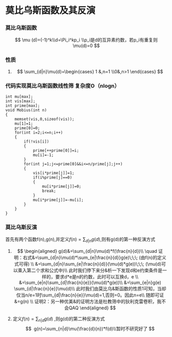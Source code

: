 # 莫比乌斯函数及其反演

### 莫比乌斯函数

$$
\mu (d)=(-1)^k\\d=\Pi_i^kp_i \\p_i是d的互异素约数，若p_i有重复则\mu(d)=0
$$

### 性质

1. $$
   \sum_{d|n}\mu(d)=\begin{cases} 1 &,n=1 \\0&,n>1    \end{cases}
   $$



### 代码实现莫比乌斯函数线性筛  复杂度O（nlogn）

```
int mu[max];
int vis[max];
int prime[max];
void Mobius(int n)
{
	memset(vis,0,sizeof(vis));
	mu[1]=1; 
	prime[0]=0;
	for(int i=2;i<=n;i++)
	{
		if(!vis[i])
		{
			prime[++prime[0]]=i;
			mu[i]=-1;
		}
		for(int j=1;j<=prime[0]&&i<=n/prime[j];j++)
		{
			vis[i*prime[j]]=1;
			if(i%prime[j]==0)
			{
				mu[i*prime[j]]=0;
				break;
			}
			mu[i*prime[j]]=-mu[i];
		}
	}
}

```

### 莫比乌斯反演

首先有两个函数f(n),g(n),并定义$f(n)=\sum_{d|n}g(d)$,则有g(d)的第一种反演方式

1. $$
   \begin{aligned}
   g(d)&=\sum_{d|n}\mu(d)*f(\frac{n}{d})\\
   \quad 证明：右式&=\sum_{d|n}\mu(d)*\sum_{e|\frac{n}{d}}g(e)\;\;\; (由f(n)的定义式可得) \\
   &=\sum_{d|n}\sum_{e|\frac{n}{d}}(\mu(d)*g(e))\;\;\;  (\mu(d)可以乘入第二个求和公式中)\\
   此时我们停下来分&析一下发现d和e约束条件是一样的，要求d*e是n的约数，此时可以互换d，e \\
   &=\sum_{e|n}\sum_{d|\frac{n}{e}}(\mu(d)*g(e))\\
   &=\sum_{e|n}g(e) \sum_{d|\frac{n}{e}}\mu(d)\\
   此时我们由莫比乌&斯函数的性质1可知，当却仅当n/e=1时\sum_{d|\frac{n}{e}}\mu(d)=1,否则=0。因此n=e\\
   随即可证&=g(n) \\
   证明2：另一种优美&的证明方法是杜教筛中的狄利克雷卷积，我不会QAQ
   \end{aligned}
   $$

2. 定义$f(n)=\sum_{n|d}g(d)$ ,则g(d)的第二种反演方式
   $$
   			 g(n)=\sum_{n|d}\mu(\frac{d}{n})*f(d)\\暂时不研究好了								
   $$
   



